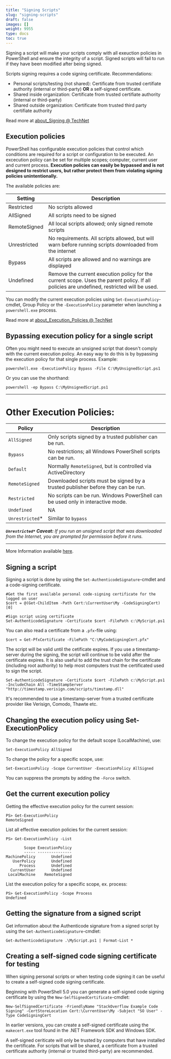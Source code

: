 ```yaml
---
title: "Signing Scripts"
slug: "signing-scripts"
draft: false
images: []
weight: 9955
type: docs
toc: true
---
```


Signing a script will make your scripts comply with all exeuction policies in PowerShell and ensure the integrity of a script. Signed scripts will fail to run if they have been modified after being signed.

Scripts signing requires a code signing certificate. Recommendations:
- Personal scripts/testing (not shared): Certificate from trusted certifiate authority (internal or third-party) **OR** a self-signed certificate.
- Shared inside organization: Certificate from trusted certifiate authority (internal or third-party)
- Shared outside organization: Certificate from trusted third party certifiate authority

Read more at [about_Signing @ TechNet][1]

Execution policies
-----------------
PowerShell has configurable execution policies that control which conditions are required for a script or configuration to be executed. An excecution policy can be set for multiple scopes; computer, current user and current process. **Execution policies can easily be bypassed and is not designed to restrict users, but rather protect them from violating signing policies unintentionally.**

The available policies are:

Setting|Description
-------|------------
Restricted|No scripts allowed
AllSigned|All scripts need to be signed
RemoteSigned|All local scripts allowed; only signed remote scripts
Unrestricted|No requirements. All scripts allowed, but will warn before running scripts downloaded from the internet
Bypass|All scripts are allowed and no warnings are displayed
Undefined|Remove the current execution policy for the current scope. Uses the parent policy. If all policies are undefined, restricted will be used.

You can modify the current execution policies using `Set-ExecutionPolicy`-cmdlet, Group Policy or the `-ExecutionPolicy` parameter when launching a `powershell.exe` process.

Read more at [about_Execution_Policies @ TechNet][2]


  [1]: https://technet.microsoft.com/en-us/library/hh847874(v=wps.640).aspx
  [2]: https://technet.microsoft.com/en-us/library/hh847748(v=wps.620).aspx

## Bypassing execution policy for a single script
Often you might need to execute an unsigned script that doesn't comply with the current execution policy. An easy way to do this is by bypassing the execution policy for that single process. Example:

    powershell.exe -ExecutionPolicy Bypass -File C:\MyUnsignedScript.ps1

Or you can use the shorthand:

    powershell -ep Bypass C:\MyUnsignedScript.ps1
    
---

# Other Execution Policies:

Policy | Description
--- | ---
`AllSigned` | Only scripts signed by a trusted publisher can be run.
`Bypass` | No restrictions; all Windows PowerShell scripts can be run.
`Default` | Normally `RemoteSigned`, but is controlled via ActiveDirectory
`RemoteSigned` | Downloaded scripts must be signed by a trusted publisher before they can be run.
`Restricted` |  No scripts can be run. Windows PowerShell can be used only in interactive mode.
`Undefined` | NA
`Unrestricted`* | Similar to `bypass`

_**`Unrestricted*` Caveat:** If you run an unsigned script that was downloaded from the Internet, you are prompted for permission before it runs._

---

More Information available [here](https://blog.netspi.com/15-ways-to-bypass-the-powershell-execution-policy/).

## Signing a script
Signing a script is done by using the `Set-AuthenticodeSignature`-cmdlet and a code-signing certificate.

    #Get the first available personal code-signing certificate for the logged on user
    $cert = @(Get-ChildItem -Path Cert:\CurrentUser\My -CodeSigningCert)[0]
        
    #Sign script using certificate
    Set-AuthenticodeSignature -Certificate $cert -FilePath c:\MyScript.ps1

You can also read a certificate from a `.pfx`-file using:

    $cert = Get-PfxCertificate -FilePath "C:\MyCodeSigningCert.pfx"

The script will be valid until the cetificate expires. If you use a timestamp-server during the signing, the script will continue to be valid after the certificate expires. It is also useful to add the trust chain for the certificate (including root authority) to help most computers trust the certificated used to sign the script.

    Set-AuthenticodeSignature -Certificate $cert -FilePath c:\MyScript.ps1 -IncludeChain All -TimeStampServer "http://timestamp.verisign.com/scripts/timstamp.dll"

It's recommended to use a timestamp-server from a trusted certificate provider like Verisign, Comodo, Thawte etc.

## Changing the execution policy using Set-ExecutionPolicy
To change the execution policy for the default scope (LocalMachine), use:

    Set-ExecutionPolicy AllSigned

To change the policy for a specific scope, use:

    Set-ExecutionPolicy -Scope CurrentUser -ExecutionPolicy AllSigned

You can suppress the prompts by adding the `-Force` switch.

## Get the current execution policy
Getting the effective execution policy for the current session:

    PS> Get-ExecutionPolicy
    RemoteSigned

List all effective execution policies for the current session:

    PS> Get-ExecutionPolicy -List
    
            Scope ExecutionPolicy
            ----- ---------------
    MachinePolicy       Undefined
       UserPolicy       Undefined
          Process       Undefined
      CurrentUser       Undefined
     LocalMachine    RemoteSigned

List the execution policy for a specific scope, ex. process:

    PS> Get-ExecutionPolicy -Scope Process
    Undefined

## Getting the signature from a signed script
Get information about the Authenticode signature from a signed script by using the `Get-AuthenticodeSignature`-cmdlet:

    Get-AuthenticodeSignature .\MyScript.ps1 | Format-List *

## Creating a self-signed code signing certificate for testing
When signing personal scripts or when testing code signing it can be useful to create a self-signed code signing certificate.

<!-- if version [gte 5.0] -->
Beginning with PowerShell 5.0 you can generate a self-signed code signing certificate by using the `New-SelfSignedCertificate`-cmdlet:

    New-SelfSignedCertificate -FriendlyName "StackOverflow Example Code Signing" -CertStoreLocation Cert:\CurrentUser\My -Subject "SO User" -Type CodeSigningCert
<!-- end version if -->

In earlier versions, you can create a self-signed certificate using the `makecert.exe` tool found in the .NET Framework SDK and Windows SDK.

A self-signed ceriticate will only be trusted by computers that have installed the certificate. For scripts that will be shared, a certificate from a trusted certificate authority (internal or trusted third-party) are recommended.

